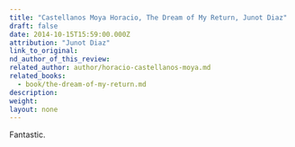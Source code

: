 ```yaml
---
title: "Castellanos Moya Horacio, The Dream of My Return, Junot Diaz"
draft: false
date: 2014-10-15T15:59:00.000Z
attribution: "Junot Diaz"
link_to_original:
nd_author_of_this_review:
related_author: author/horacio-castellanos-moya.md
related_books:
  - book/the-dream-of-my-return.md
description:
weight:
layout: none
---
```

Fantastic.

